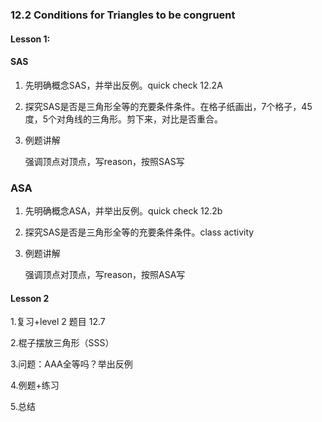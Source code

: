 ### 12.2 Conditions for Triangles to be congruent

#### Lesson 1:

#### SAS

1. 先明确概念SAS，并举出反例。quick check 12.2A

2. 探究SAS是否是三角形全等的充要条件条件。在格子纸画出，7个格子，45度，5个对角线的三角形。剪下来，对比是否重合。

3. 例题讲解

   强调顶点对顶点，写reason，按照SAS写

### ASA

1. 先明确概念ASA，并举出反例。quick check 12.2b

2. 探究SAS是否是三角形全等的充要条件条件。class activity

3. 例题讲解

   强调顶点对顶点，写reason，按照ASA写

####  Lesson 2

1.复习+level 2 题目 12.7

2.棍子摆放三角形（SSS）

3.问题：AAA全等吗？举出反例

4.例题+练习

5.总结

